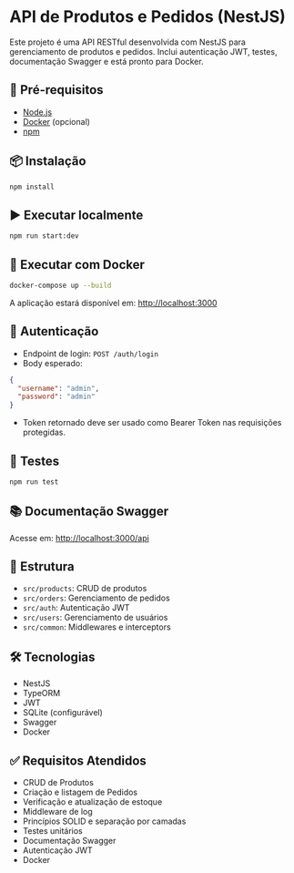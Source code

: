 
# API de Produtos e Pedidos (NestJS)

Este projeto é uma API RESTful desenvolvida com NestJS para gerenciamento de produtos e pedidos. Inclui autenticação JWT, testes, documentação Swagger e está pronto para Docker.

## 🚀 Pré-requisitos

- [Node.js](https://nodejs.org/)
- [Docker](https://www.docker.com/) (opcional)
- [npm](https://www.npmjs.com/)

## 📦 Instalação

```bash
npm install
```

## ▶️ Executar localmente

```bash
npm run start:dev
```

## 🐳 Executar com Docker

```bash
docker-compose up --build
```

A aplicação estará disponível em: [http://localhost:3000](http://localhost:3000)

## 🔐 Autenticação

- Endpoint de login: `POST /auth/login`
- Body esperado:

```json
{
  "username": "admin",
  "password": "admin"
}
```

- Token retornado deve ser usado como Bearer Token nas requisições protegidas.

## 🧪 Testes

```bash
npm run test
```

## 📚 Documentação Swagger

Acesse em: [http://localhost:3000/api](http://localhost:3000/api)

## 📁 Estrutura

- `src/products`: CRUD de produtos
- `src/orders`: Gerenciamento de pedidos
- `src/auth`: Autenticação JWT
- `src/users`: Gerenciamento de usuários
- `src/common`: Middlewares e interceptors

## 🛠️ Tecnologias

- NestJS
- TypeORM
- JWT
- SQLite (configurável)
- Swagger
- Docker

## ✅ Requisitos Atendidos

- CRUD de Produtos
- Criação e listagem de Pedidos
- Verificação e atualização de estoque
- Middleware de log
- Princípios SOLID e separação por camadas
- Testes unitários
- Documentação Swagger
- Autenticação JWT
- Docker
